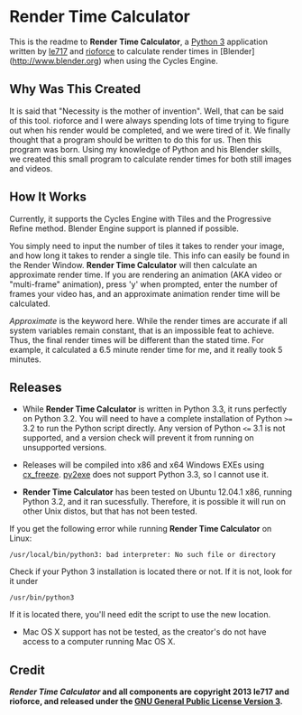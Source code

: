 Render Time Calculator
======================

This is the readme to **Render Time Calculator**, a [Python 3](http://www.python.org) application written by [le717](http://triangle717.wordpress.com) and [rioforce](rioforce.wordpress.com) to calculate render times in [Blender] (http://www.blender.org) when using the Cycles Engine.

Why Was This Created
--------------------

It is said that "Necessity is the mother of invention". Well, that can be said of this tool. rioforce and I were always spending lots of time trying to figure 
out when his render would be completed, and we were tired of it. We finally thought that a program should be written to do this for us. Then this program was 
born. Using my knowledge of Python and his Blender skills, we created this small program to calculate render times for both still images and videos.

How It Works
------------

Currently, it supports the Cycles Engine with Tiles and the Progressive Refine method. Blender Engine support is planned if possible. 

You simply need to input the number of tiles it takes to render your image, and how long it takes to render a single tile. This info can easily be found
in the Render Window. **Render Time Calculator** will then calculate an approximate render time. If you are rendering an animation (AKA video or "multi-frame" 
animation), press 'y' when prompted, enter the number of frames your video has, and an approximate animation render time will be calculated.

*Approximate* is the keyword here. While the render times are accurate if all system variables remain constant, that is an impossible feat to achieve. Thus, 
the final render times will be different than the stated time. For example, it calculated a 6.5 minute render time for me, and it really took 5 minutes.

Releases
--------

* While **Render Time Calculator** is written in Python 3.3, it runs perfectly on Python 3.2. You will need to have a complete installation of Python `>=` 3.2 to run the Python script directly. Any version of Python `<=` 3.1 is not supported, and a version check will prevent it from running on unsupported versions.

* Releases will be compiled into x86 and x64 Windows EXEs using [cx_freeze](http://cx-freeze.sourceforge.net). [py2exe](http://www.py2exe.org) does not support 
Python 3.3, so I cannot use it.

* **Render Time Calculator** has been tested on Ubuntu 12.04.1 x86, running Python 3.2, and it ran sucessfully. Therefore, it is possible it will run on other
Unix distos, but that has not been tested.

If you get the following error while running **Render Time Calculator** on Linux:

```
/usr/local/bin/python3: bad interpreter: No such file or directory
```

Check if your Python 3 installation is located there or not. If it is not, look for it under

```
/usr/bin/python3
```

If it is located there, you'll need edit the script to use the new location.

* Mac OS X support has not be tested, as the creator's do not have access to a computer running Mac OS X.

Credit
------

***Render Time Calculator* and all components are copyright 2013 le717 and rioforce, and released under the [GNU General Public License Version 3](
http://www.gnu.org/licenses/gpl.html).**